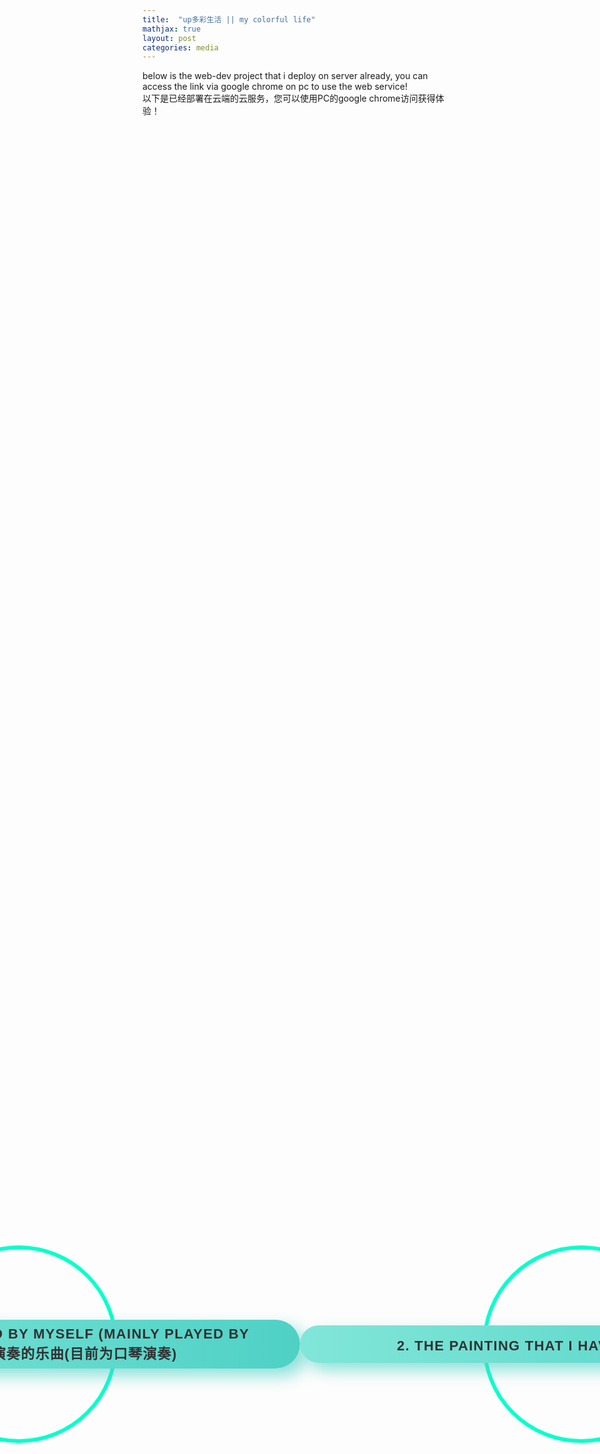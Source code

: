 ```yaml
---
title:  "up多彩生活 || my colorful life"
mathjax: true
layout: post
categories: media
---
```


<head>

<style>
  <!-- fany button -->
 html, body {
  height: 100%;
}

.wrap1 {
  height: 100%;
  display: flex;
  align-items: center;
  justify-content: center;
}

.button1 {
  min-width: 900px;
  min-height: 60px;
  font-family: 'Nunito', sans-serif;
  font-size: 22px;
  text-transform: uppercase;
  letter-spacing: 1.3px;
  font-weight: 700;
  color: #313133;
  background: #4FD1C5;
background: linear-gradient(90deg, rgba(129,230,217,1) 0%, rgba(79,209,197,1) 100%);
  border: none;
  border-radius: 1000px;
  box-shadow: 12px 12px 24px rgba(79,209,197,.64);
  transition: all 0.3s ease-in-out 0s;
  cursor: pointer;
  outline: none;
  position: relative;
  padding: 10px;
  }

button::before {
content: '';
  border-radius: 1000px;
  min-width: calc(900px + 12px);
  min-height: calc(60px + 12px);
  border: 6px solid #00FFCB;
  box-shadow: 0 0 60px rgba(0,255,203,.64);
  position: absolute;
  top: 50%;
  left: 50%;
  transform: translate(-50%, -50%);
  opacity: 0;
  transition: all .3s ease-in-out 0s;
}

.button1:hover, .button:focus {
  color: #313133;
  transform: translateY(-6px);
}

button:hover::before, button:focus::before {
  opacity: 1;
}

button::after {
  content: '';
  width: 30px; height: 30px;
  border-radius: 100%;
  border: 6px solid #00FFCB;
  position: absolute;
  z-index: -1;
  top: 50%;
  left: 50%;
  transform: translate(-50%, -50%);
  animation: ring 1.5s infinite;
}

button:hover::after, button:focus::after {
  animation: none;
  display: none;
}

@keyframes ring {
  0% {
    width: 300px;
    height: 300px;
    opacity: 1;
  }
  100% {
    width: 500px;
    height: 500px;
    opacity: 0;
  }
}
<!--   fancy button -->
</style>

</head>

below is the web-dev project that i deploy on server already, you can access the link via google chrome on pc to use the web service!
<br>
以下是已经部署在云端的云服务，您可以使用PC的google chrome访问获得体验！



<div class="wrap1">
  <button onclick="location.href='https://bkdzq.github.io/myOwnMusicPlayer/'" class="button1">1.the music that created by myself (mainly played by harmonica) || 我演奏的乐曲(目前为口琴演奏)</button>
  <button onclick="location.href='https://bkdzq.github.io/myGallery/'" class="button1">2. the painting that i have drawed || 我的画作</button>
</div>
<!-- 
<li  color = "red">1. the music that created by myself (mainly played by harmonica) || 我演奏的乐曲(目前为口琴演奏)</li>

<a href = "https://bkdzq.github.io/myOwnMusicPlayer/">https://bkdzq.github.io/myOwnMusicPlayer/</a>


<li  color = "red">2. the painting that i have drawed || 我的画作</li>

<a href = "https://bkdzq.github.io/myGallery/">https://bkdzq.github.io/myGallery/</a> -->
